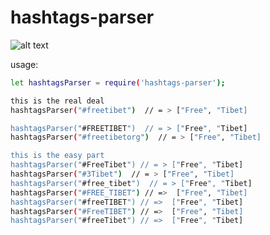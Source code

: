 
# hashtags-parser

![alt text](https://github.com/Naor-Tedgi/hashtags-parser/blob/master/external/underconstruction.jpg)


usage:

```sh
let hashtagsParser = require('hashtags-parser');

this is the real deal
hashtagsParser("#freetibet")  // = > ["Free", "Tibet]

hashtagsParser("#FREETIBET")  // = > ["Free", "Tibet]
hashtagsParser("#freetibetorg")  // = > ["Free", "Tibet]

this is the easy part 
hashtagsParser("#FreeTibet") // = > ["Free", "Tibet]
hashtagsParser("#3Tibet")  // = > ["Free", "Tibet]
hashtagsParser("#free_tibet")  // = > ["Free", "Tibet]
hashtagsParser("#FREE_TIBET") // =>  ["Free", "Tibet]
hashtagsParser("#freeTIBET") // =>  ["Free", "Tibet]
hashtagsParser("#FreeTIBET") // =>  ["Free", "Tibet]
hashtagsParser("#freeTibet") // =>  ["Free", "Tibet]


```
